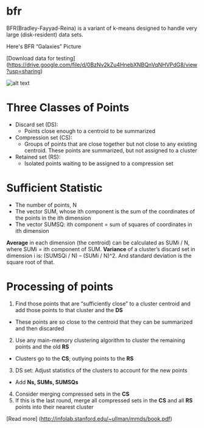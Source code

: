 # bfr
BFR(Bradley-Fayyad-Reina) is a variant of k-means designed to handle very large (disk-resident) data sets.

Here's BFR “Galaxies” Picture

[Download data for testing] (https://drive.google.com/file/d/0BzNv2kZu4HnebXNBQnVqNHVPdG8/view?usp=sharing)

![alt text](https://github.com/laiola/bfr/blob/master/src/main/java/resources/%E2%80%9CGalaxies%E2%80%9D%20Picture.PNG "“Galaxies” Picture")

# Three Classes of Points
* Discard set (DS):
  * Points close enough to a centroid to be summarized
* Compression set (CS):
  * Groups of points that are close together but not close to any existing centroid. These points are summarized, but not assigned to a cluster
* Retained set (RS):
  * Isolated points waiting to be assigned to a compression set

# Sufficient Statistic
* The number of points, N
* The vector SUM, whose ith component is the sum of the coordinates of the points in the ith dimension
* The vector SUMSQ: ith component = sum of squares of coordinates in ith dimension

**Average** in each dimension (the centroid) can be calculated as SUMi / N, where SUMi = ith component of SUM.
**Variance** of a cluster’s discard set in dimension i is: (SUMSQi / N) – (SUMi / N)^2. And standard deviation is the square root of that.

# Processing of points 
1. Find those points that are “sufficiently close” to a cluster centroid and add those points to that cluster and the **DS**
  * These points are so close to the centroid that they can be summarized and then discarded
2. Use any main-memory clustering algorithm to cluster the remaining points and the old **RS**
  * Clusters go to the **CS**; outlying points to the **RS**
3. DS set: Adjust statistics of the clusters to account for the new points
  * Add **Ns, SUMs, SUMSQs**
4. Consider merging compressed sets in the **CS**
5. If this is the last round, merge all compressed sets in the **CS** and all **RS** points into their nearest cluster

[Read more] (http://infolab.stanford.edu/~ullman/mmds/book.pdf)
